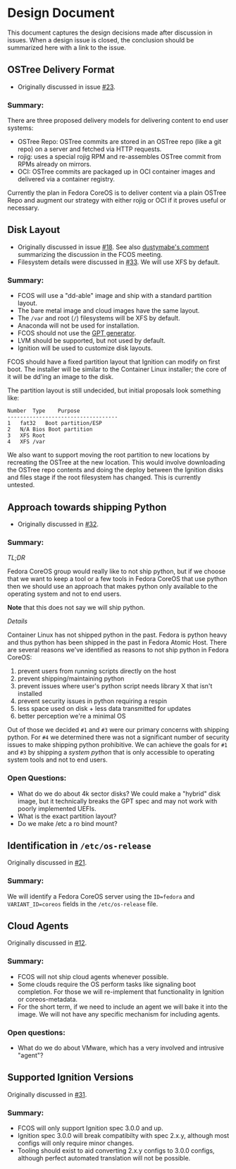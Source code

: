 # Design Document

This document captures the design decisions made after discussion in issues. When a design issue is closed, the
conclusion should be summarized here with a link to the issue.

## OSTree Delivery Format

- Originally discussed in issue [#23](https://github.com/coreos/fedora-coreos-tracker/issues/23). 

### Summary:

There are three proposed delivery models for delivering content to
end user systems:

- OSTree Repo: OSTree commits are stored in an OSTree repo (like a git
  repo) on a server and fetched via HTTP requests.
- rojig: uses a special rojig RPM and re-assembles OSTree commit from RPMs
  already on mirrors.
- OCI: OSTree commits are packaged up in OCI container images and delivered 
  via a container registry.

Currently the plan in Fedora CoreOS is to deliver content via a plain
OSTree Repo and augment our strategy with either rojig or OCI if it
proves useful or necessary.

## Disk Layout

- Originally discussed in issue [#18](https://github.com/coreos/fedora-coreos-tracker/issues/18). 
  See also [dustymabe's comment](https://github.com/coreos/fedora-coreos-tracker/issues/18#issuecomment-409668929)
  summarizing the discussion in the FCOS meeting.
- Filesystem details were discussed in [#33](https://github.com/coreos/fedora-coreos-tracker/issues/33).
  We will use XFS by default.

### Summary:

 - FCOS will use a "dd-able" image and ship with a standard partition layout.
 - The bare metal image and cloud images have the same layout.
 - The `/var` and root (`/`) filesystems will be XFS by default.
 - Anaconda will not be used for installation.
 - FCOS should not use the [GPT generator](https://www.freedesktop.org/software/systemd/man/systemd-gpt-auto-generator.html).
 - LVM should be supported, but not used by default.
 - Ignition will be used to customize disk layouts.

FCOS should have a fixed partition layout that Ignition can modify on first boot. The installer will be similar to the
Container Linux installer; the core of it will be dd'ing an image to the disk.

The partition layout is still undecided, but initial proposals look something like:

    Number	Type	Purpose
    -----------------------------------
    1	fat32	Boot partition/ESP
    2	N/A	Bios Boot partition
    3	XFS	Root
    4	XFS	/var

We also want to support moving the root partition to new locations by recreating the OSTree at the new location. This
would involve downloading the OSTree repo contents and doing the deploy between the Ignition disks and files stage if
the root filesystem has changed. This is currently untested.

## Approach towards shipping Python

- Originally discussed in [#32](https://github.com/coreos/fedora-coreos-tracker/issues/32).

### Summary:

*TL;DR*

Fedora CoreOS group would really like to not ship python, but if we choose
that we want to keep a tool or a few tools in Fedora CoreOS that use python
then we should use an approach that makes python only available to the
operating system and not to end users.

**Note** that this does not say we will ship python.


*Details*

Container Linux has not shipped python in the past. Fedora is python
heavy and thus python has been shipped in the past in Fedora Atomic
Host. There are several reasons we've identified as reasons to not
ship python in Fedora CoreOS:

1. prevent users from running scripts directly on the host
2. prevent shipping/maintaining python
3. prevent issues where user's python script needs library X that isn't installed
4. prevent security issues in python requiring a respin
5. less space used on disk + less data transmitted for updates
6. better perception we're a minimal OS

Out of those we decided `#1` and `#3` were our primary concerns with
shipping python. For `#4` we determined there was not a significant
number of security issues to make shipping python prohibitive. We can
achieve the goals for `#1` and `#3` by shipping a *system python* that
is only accessible to operating system tools and not to end users.

### Open Questions:

 - What do we do about 4k sector disks? We could make a "hybrid" disk image, but it technically breaks the GPT spec and
   may not work with poorly implemented UEFIs.
 - What is the exact partition layout?
 - Do we make /etc a ro bind mount?

## Identification in `/etc/os-release`

Originally discussed in [#21](https://github.com/coreos/fedora-coreos-tracker/issues/21).

### Summary:

We will identify a Fedora CoreOS server using the `ID=fedora` and `VARIANT_ID=coreos`
fields in the `/etc/os-release` file.

## Cloud Agents

Originally discussed in [#12](https://github.com/coreos/fedora-coreos-tracker/issues/12).

### Summary:

 - FCOS will not ship cloud agents whenever possible.
 - Some clouds require the OS perform tasks like signaling boot completion. For those we will re-implement that functionality in
   Ignition or coreos-metadata.
 - For the short term, if we need to include an agent we will bake it into the image. We will not have any specific
   mechanism for including agents.

### Open questions:

 - What do we do about VMware, which has a very involved and intrusive "agent"?

## Supported Ignition Versions

Originally discussed in [#31](https://github.com/coreos/fedora-coreos-tracker/issues/31).

### Summary:

 - FCOS will only support Ignition spec 3.0.0 and up.
 - Ignition spec 3.0.0 will break compatibilty with spec 2.x.y, although most configs will only require minor changes.
 - Tooling should exist to aid converting 2.x.y configs to 3.0.0 configs, although perfect automated translation will not be possible.
